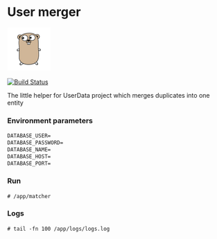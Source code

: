 # User merger
![GoLang](/doc/img/logo.png)

[![Build Status](https://travis-ci.org/Vasary/user_merger.svg?branch=master)](https://travis-ci.org/Vasary/user_merger)

The little helper for UserData project which merges duplicates into one entity

### Environment parameters
```
DATABASE_USER=
DATABASE_PASSWORD=
DATABASE_NAME=
DATABASE_HOST=
DATABASE_PORT=
```

### Run
```
# /app/matcher
```

### Logs
```
# tail -fn 100 /app/logs/logs.log
```